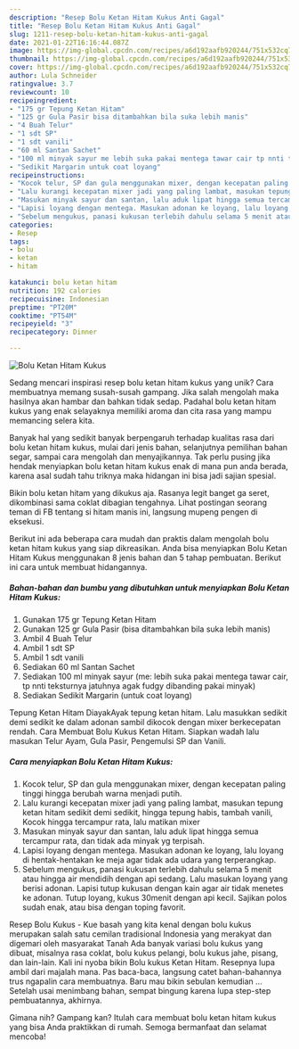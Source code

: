 ```yaml
---
description: "Resep Bolu Ketan Hitam Kukus Anti Gagal"
title: "Resep Bolu Ketan Hitam Kukus Anti Gagal"
slug: 1211-resep-bolu-ketan-hitam-kukus-anti-gagal
date: 2021-01-22T16:16:44.087Z
image: https://img-global.cpcdn.com/recipes/a6d192aafb920244/751x532cq70/bolu-ketan-hitam-kukus-foto-resep-utama.jpg
thumbnail: https://img-global.cpcdn.com/recipes/a6d192aafb920244/751x532cq70/bolu-ketan-hitam-kukus-foto-resep-utama.jpg
cover: https://img-global.cpcdn.com/recipes/a6d192aafb920244/751x532cq70/bolu-ketan-hitam-kukus-foto-resep-utama.jpg
author: Lula Schneider
ratingvalue: 3.7
reviewcount: 10
recipeingredient:
- "175 gr Tepung Ketan Hitam"
- "125 gr Gula Pasir bisa ditambahkan bila suka lebih manis"
- "4 Buah Telur"
- "1 sdt SP"
- "1 sdt vanili"
- "60 ml Santan Sachet"
- "100 ml minyak sayur me lebih suka pakai mentega tawar cair tp nnti teksturnya jatuhnya agak fudgy dibanding pakai minyak"
- "Sedikit Margarin untuk coat loyang"
recipeinstructions:
- "Kocok telur, SP dan gula menggunakan mixer, dengan kecepatan paling tinggi hingga berubah warna menjadi putih."
- "Lalu kurangi kecepatan mixer jadi yang paling lambat, masukan tepung ketan hitam sedikit demi sedikit, hingga tepung habis, tambah vanili, Kocok hingga tercampur rata, lalu matikan mixer"
- "Masukan minyak sayur dan santan, lalu aduk lipat hingga semua tercampur rata, dan tidak ada minyak yg terpisah."
- "Lapisi loyang dengan mentega. Masukan adonan ke loyang, lalu loyang di hentak-hentakan ke meja agar tidak ada udara yang terperangkap."
- "Sebelum mengukus, panasi kukusan terlebih dahulu selama 5 menit atau hingga air mendidih dengan api sedang. Lalu masukan loyang yang berisi adonan. Lapisi tutup kukusan dengan kain agar air tidak menetes ke adonan. Tutup loyang, kukus 30menit dengan api kecil. Sajikan polos sudah enak, atau bisa dengan toping favorit."
categories:
- Resep
tags:
- bolu
- ketan
- hitam

katakunci: bolu ketan hitam 
nutrition: 192 calories
recipecuisine: Indonesian
preptime: "PT20M"
cooktime: "PT54M"
recipeyield: "3"
recipecategory: Dinner

---
```



![Bolu Ketan Hitam Kukus](https://img-global.cpcdn.com/recipes/a6d192aafb920244/751x532cq70/bolu-ketan-hitam-kukus-foto-resep-utama.jpg)

Sedang mencari inspirasi resep bolu ketan hitam kukus yang unik? Cara membuatnya memang susah-susah gampang. Jika salah mengolah maka hasilnya akan hambar dan bahkan tidak sedap. Padahal bolu ketan hitam kukus yang enak selayaknya memiliki aroma dan cita rasa yang mampu memancing selera kita.

Banyak hal yang sedikit banyak berpengaruh terhadap kualitas rasa dari bolu ketan hitam kukus, mulai dari jenis bahan, selanjutnya pemilihan bahan segar, sampai cara mengolah dan menyajikannya. Tak perlu pusing jika hendak menyiapkan bolu ketan hitam kukus enak di mana pun anda berada, karena asal sudah tahu triknya maka hidangan ini bisa jadi sajian spesial.

Bikin bolu ketan hitam yang dikukus aja. Rasanya legit banget ga seret, dikombinasi sama coklat dibagian tengahnya. Lihat postingan seorang teman di FB tentang si hitam manis ini, langsung mupeng pengen di eksekusi.


Berikut ini ada beberapa cara mudah dan praktis dalam mengolah bolu ketan hitam kukus yang siap dikreasikan. Anda bisa menyiapkan Bolu Ketan Hitam Kukus menggunakan 8 jenis bahan dan 5 tahap pembuatan. Berikut ini cara untuk membuat hidangannya.

<!--inarticleads1-->

##### Bahan-bahan dan bumbu yang dibutuhkan untuk menyiapkan Bolu Ketan Hitam Kukus:

1. Gunakan 175 gr Tepung Ketan Hitam
1. Gunakan 125 gr Gula Pasir (bisa ditambahkan bila suka lebih manis)
1. Ambil 4 Buah Telur
1. Ambil 1 sdt SP
1. Ambil 1 sdt vanili
1. Sediakan 60 ml Santan Sachet
1. Sediakan 100 ml minyak sayur (me: lebih suka pakai mentega tawar cair, tp nnti teksturnya jatuhnya agak fudgy dibanding pakai minyak)
1. Sediakan Sedikit Margarin (untuk coat loyang)


Tepung Ketan Hitam DiayakAyak tepung ketan hitam. Lalu masukkan sedikit demi sedikit ke dalam adonan sambil dikocok dengan mixer berkecepatan rendah. Cara Membuat Bolu Kukus Ketan Hitam. Siapkan wadah lalu masukan Telur Ayam, Gula Pasir, Pengemulsi SP dan Vanili. 

<!--inarticleads2-->

##### Cara menyiapkan Bolu Ketan Hitam Kukus:

1. Kocok telur, SP dan gula menggunakan mixer, dengan kecepatan paling tinggi hingga berubah warna menjadi putih.
1. Lalu kurangi kecepatan mixer jadi yang paling lambat, masukan tepung ketan hitam sedikit demi sedikit, hingga tepung habis, tambah vanili, Kocok hingga tercampur rata, lalu matikan mixer
1. Masukan minyak sayur dan santan, lalu aduk lipat hingga semua tercampur rata, dan tidak ada minyak yg terpisah.
1. Lapisi loyang dengan mentega. Masukan adonan ke loyang, lalu loyang di hentak-hentakan ke meja agar tidak ada udara yang terperangkap.
1. Sebelum mengukus, panasi kukusan terlebih dahulu selama 5 menit atau hingga air mendidih dengan api sedang. Lalu masukan loyang yang berisi adonan. Lapisi tutup kukusan dengan kain agar air tidak menetes ke adonan. Tutup loyang, kukus 30menit dengan api kecil. Sajikan polos sudah enak, atau bisa dengan toping favorit.


Resep Bolu Kukus - Kue basah yang kita kenal dengan bolu kukus merupakan salah satu cemilan tradisional Indonesia yang merakyat dan digemari oleh masyarakat Tanah Ada banyak variasi bolu kukus yang dibuat, misalnya rasa coklat, bolu kukus pelangi, bolu kukus jahe, pisang, dan lain-lain. Kali ini nyoba bikin Bolu kukus Ketan Hitam. Resepnya lupa ambil dari majalah mana. Pas baca-baca, langsung catet bahan-bahannya trus ngapalin cara membuatnya. Baru mau bikin sebulan kemudian … Setelah usai menimbang bahan, sempat bingung karena lupa step-step pembuatannya, akhirnya. 

Gimana nih? Gampang kan? Itulah cara membuat bolu ketan hitam kukus yang bisa Anda praktikkan di rumah. Semoga bermanfaat dan selamat mencoba!
